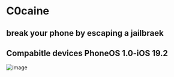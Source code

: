 # C0caine
break your phone by escaping a jailbraek
---------------------------------------------
Compabitle devices PhoneOS 1.0-iOS 19.2
---------------------------------------------
![image](https://github.com/XTMYTYT/C0caine/assets/86971741/1507b419-a186-44a1-a037-e57cc63beedf)

